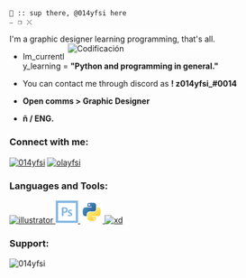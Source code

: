     👋 :: sup there, @014yfsi here                                                                                     ⎯⠀❐⠀⤬
I'm a graphic designer learning programming, that's all.
<img align="right" alt="Codificación" width="400" src="https://cdn.dribbble.com/users/2716461/screenshots/11013019/graphic_design_icon_-_animation_dribbble_gif.gif">

- Im_currently_learning = **"Python and programming in general."**

- You can contact me through discord as **! z014yfsi_#0014**

- **Open comms > Graphic Designer**

- **ñ / ENG.**

<h3 align="left">Connect with me:</h3>
<p align="left">
<a href="https://twitter.com/014yfsi" target="blank"><img align="center" src="https://raw.githubusercontent.com/rahuldkjain/github-profile-readme-generator/master/src/images/icons/Social/twitter.svg" alt="014yfsi" height="30" width="40" /></a>
<a href="https://www.youtube.com/c/olayfsi" target="blank"><img align="center" src="https://raw.githubusercontent.com/rahuldkjain/github-profile-readme-generator/master/src/images/icons/Social/youtube.svg" alt="olayfsi" height="30" width="40" /></a>
</p>

<h3 align="left">Languages and Tools:</h3>
<p align="left"> <a href="https://www.adobe.com/in/products/illustrator.html" target="_blank" rel="noreferrer"> <img src="https://www.vectorlogo.zone/logos/adobe_illustrator/adobe_illustrator-icon.svg" alt="illustrator" width="40" height="40"/> </a> <a href="https://www.photoshop.com/en" target="_blank" rel="noreferrer"> <img src="https://raw.githubusercontent.com/devicons/devicon/master/icons/photoshop/photoshop-line.svg" alt="photoshop" width="40" height="40"/> </a> <a href="https://www.python.org" target="_blank" rel="noreferrer"> <img src="https://raw.githubusercontent.com/devicons/devicon/master/icons/python/python-original.svg" alt="python" width="40" height="40"/> </a> <a href="https://www.adobe.com/products/xd.html" target="_blank" rel="noreferrer"> <img src="https://cdn.worldvectorlogo.com/logos/adobe-xd.svg" alt="xd" width="40" height="40"/> </a> </p>

<h3 align="left">Support:</h3>
<p><a href="https://ko-fi.com/014yfsi"> <img align="left" src="https://cdn.ko-fi.com/cdn/kofi3.png?v=3" height="50" width="210" alt="014yfsi" /></a></p><br><br>
